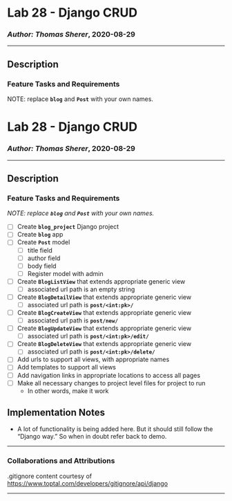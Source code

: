 # Lab 28 - Django CRUD

### *Author: Thomas Sherer*, 2020-08-29

---

## Description
### Feature Tasks and Requirements
NOTE: replace __`blog`__ and __`Post`__ with your own names.

# Lab 28 - Django CRUD

### *Author: Thomas Sherer*, 2020-08-29

---

## Description
### Feature Tasks and Requirements
*NOTE: replace __`blog`__ and __`Post`__ with your own names.*

-[ ] Create __`blog_project`__ Django project
-[ ] Create __`blog`__ app
-[ ] Create __`Post`__ model
	-[ ] title field
	-[ ] author field
	-[ ] body field
	-[ ] Register model with admin <br>

-[ ] Create __`BlogListView`__ that extends appropriate generic view
	-[ ] associated url path is an empty string <br>

-[ ] Create __`BlogDetailView`__ that extends appropriate generic view
	-[ ] associated url path is __`post/<int:pk>/`__ <br>

-[ ] Create __`BlogCreateView`__ that extends appropriate generic view
	-[ ] associated url path is __`post/new/`__ <br>

-[ ] Create __`BlogUpdateView`__ that extends appropriate generic view
	-[ ] associated url path is __`post/<int:pk>/edit/`__ <br>

-[ ] Create __`BlogDeleteView`__ that extends appropriate generic view
	-[ ] associated url path is __`post/<int:pk>/delete/`__

-[ ] Add urls to support all views, with appropriate names
-[ ] Add templates to support all views
-[ ] Add navigation links in appropriate locations to access all pages
-[ ] Make all necessary changes to project level files for project to run
	- In other words, make it work <br>

## Implementation Notes
- A lot of functionality is being added here. But it should still follow the “Django way.” So when in doubt refer back to demo. <br>

---

### Collaborations and Attributions
<!-- __Skyler Burger__ helped immensely with NN. -->

<!-- __Merry Cimakasky__ helped with NN. -->

<!-- __Lee-Roy King__ helped with NN. -->

.gitignore content courtesy of https://www.toptal.com/developers/gitignore/api/django

<!-- __likegeeks.com__ helped with [understanding chr() and ord()](https://likegeeks.com/python-caesar-cipher/) -->

---
